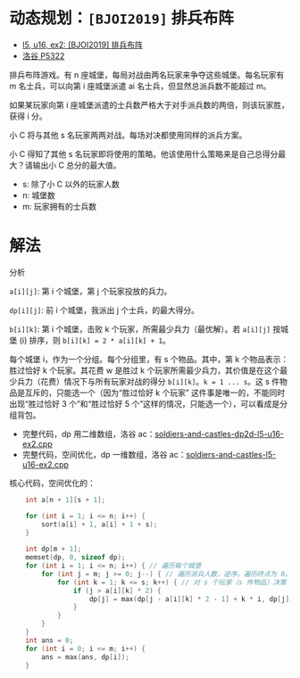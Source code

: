 # 动态规划：`[BJOI2019]` 排兵布阵

* [l5, u16, ex2: [BJOI2019] 排兵布阵](https://oj.youdao.com/course/37/285/1#/1/14238)
* [洛谷 P5322](https://www.luogu.com.cn/problem/P5322)

排兵布阵游戏。有 n 座城堡，每局对战由两名玩家来争夺这些城堡。每名玩家有 m 名士兵，可以向第 i 座城堡派遣 ai 名士兵，但显然总派兵数不能超过 m。

如果某玩家向第 i 座城堡派遣的士兵数严格大于对手派兵数的两倍，则该玩家胜，获得 i 分。

小 C 将与其他 s 名玩家两两对战。每场对决都使用同样的派兵方案。

小 C 得知了其他 s 名玩家即将使用的策略。他该使用什么策略来是自己总得分最大？请输出小 C 总分的最大值。

* s: 除了小 C 以外的玩家人数
* n: 城堡数
* m: 玩家拥有的士兵数

# 解法

分析

`a[i][j]`: 第 i 个城堡，第 j 个玩家投放的兵力。

`dp[i][j]`: 前 i 个城堡，我派出 j 个士兵，的最大得分。

`b[i][k]`: 第 i 个城堡，击败 k 个玩家，所需最少兵力（最优解）。若 `a[i][j]` 按城堡 (i) 排序，则 `b[i][k] = 2 * a[i][k] + 1`。

每个城堡 i，作为一个分组。每个分组里，有 s 个物品。其中，第 k 个物品表示：胜过恰好 k 个玩家。其花费 w 是胜过 k 个玩家所需最少兵力，其价值是在这个最少兵力（花费）情况下与所有玩家对战的得分 `b[i][k]`。`k = 1 ... s`。这 s 件物品是互斥的，只能选一个（因为“胜过恰好 k 个玩家” 这件事是唯一的，不能同时出现“胜过恰好 3 个”和“胜过恰好 5 个”这样的情况，只能选一个），可以看成是分组背包。

* 完整代码，dp 用二维数组，洛谷 ac：[soldiers-and-castles-dp2d-l5-u16-ex2.cpp](code/soldiers-and-castles-dp2d-l5-u16-ex2.cpp)
* 完整代码，空间优化，dp 一维数组，洛谷 ac：[soldiers-and-castles-l5-u16-ex2.cpp](code/soldiers-and-castles-l5-u16-ex2.cpp) 

核心代码，空间优化的：

```cpp
    int a[n + 1][s + 1];

    for (int i = 1; i <= n; i++) {
        sort(a[i] + 1, a[i] + 1 + s);
    }
    
    int dp[m + 1];
    memset(dp, 0, sizeof dp);
    for (int i = 1; i <= n; i++) { // 遍历每个城堡
        for (int j = m; j >= 0; j--) { // 遍历派兵人数，逆序。遍历终点为 0。
            for (int k = 1; k <= s; k++) { // 对 s 个玩家（s 件物品）决策
                if (j > a[i][k] * 2) {
                    dp[j] = max(dp[j - a[i][k] * 2 - 1] + k * i, dp[j]);
                }
            }
        }
    }
    int ans = 0;
    for (int i = 0; i <= m; i++) {
        ans = max(ans, dp[i]);
    }
```
